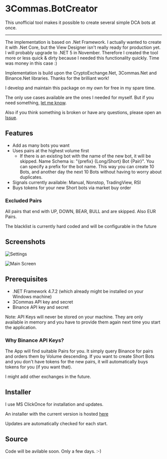 # 3Commas.BotCreator

This unofficial tool makes it possible to create several simple DCA bots at once.

---

The implementation is based on .Net Framework. I actually wanted to create it with .Net Core, but the View Designer isn't really ready for production yet. I will probably upgrade to .NET 5 in November.
Therefore I created the tool more or less quick & dirty because I needed this functionality quickly. Time was money in this case :)

Implementation is build upon the CryptoExchange.Net, 3Commas.Net and Binance.Net libraries. Thanks for the brilliant work!

I develop and maintain this package on my own for free in my spare time.

The only use cases available are the ones I needed for myself. But if you need something, [let me know](https://github.com/MarcDrexler/3Commas.BotCreator/issues).

Also if you think something is broken or have any questions, please open an [Issue](https://github.com/MarcDrexler/3Commas.BotCreator/issues).



## Features

- Add as many bots you want
- Uses pairs at the highest volume first
  - If there is an existing bot with the name of the new bot, it will be skipped. Name Schema is: "{prefix} {Long/Short} Bot {Pair}". You can specify a prefix for the bot name.
    This way you can create 10 Bots, and another day the next 10 Bots without having to worry about duplicates.
- Signals currently available: Manual, Nonstop, TradingView, RSI
- Buys tokens for your new Short bots via market buy order

### Excluded Pairs

All pairs that end with UP, DOWN, BEAR, BULL and are skipped.
Also EUR Pairs.

The blacklist is currently hard coded and will be configurable in the future



## Screenshots

![Settings](https://github.com/MarcDrexler/3Commas.BotCreator/blob/master/Settings.png)

![Main Screen](https://github.com/MarcDrexler/3Commas.BotCreator/blob/master/Bot%20Creator.png)

## Prerequisites

- .NET Framework 4.7.2 (which already might be installed on your Windows machine)
- 3Commas API key and secret
- Binance API key and secret

Note: API Keys will never be stored on your machine. They are only available in memory and you have to provide them again next time you start the application.

### Why Binance API Keys?

The App will find suitable Pairs for you. It simply query Binance for pairs and orders them by Volume descending.
If you want to create Short Bots and you don't have tokens for the new pairs, it will automatically buys tokens for you (if you want that).

I might add other exchanges in the future.

## Installer

I use MS ClickOnce for installation and updates.

An installer with the current version is hosted [here](https://marcdrexler.blob.core.windows.net/botcreator/BotCreator.application)

Updates are automatically checked for each start.

## Source

Code will be avilable soon. Only a few days. :-)




